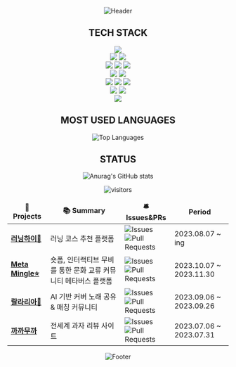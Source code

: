 <div align="center">


![Header](https://capsule-render.vercel.app/api?type=waving&color=6cc644&height=130&section=header)

## TECH STACK

<div align=center> 
  <img src="https://img.shields.io/badge/spring-6DB33F?style=for-the-badge&logo=spring&logoColor=white"> 
  <br>
  <img src="https://img.shields.io/badge/react-61DAFB?style=for-the-badge&logo=react&logoColor=black"> 
  <img src="https://img.shields.io/badge/node.js-339933?style=for-the-badge&logo=Node.js&logoColor=white">
  <br>
  <img src="https://img.shields.io/badge/java-007396?style=for-the-badge&logo=java&logoColor=white"> 
  <img src="https://img.shields.io/badge/kotlin-7F52FF?style=for-the-badge&logo=Kotlin&logoColor=white">
  <img src="https://img.shields.io/badge/javascript-F7DF1E?style=for-the-badge&logo=javascript&logoColor=black"> 
  <br>
  <img src="https://img.shields.io/badge/html5-E34F26?style=for-the-badge&logo=html5&logoColor=white"> 
  <img src="https://img.shields.io/badge/css-1572B6?style=for-the-badge&logo=css3&logoColor=white"> 
  <br>
  <img src="https://img.shields.io/badge/mysql-4479A1?style=for-the-badge&logo=mysql&logoColor=white"> 
  <img src="https://img.shields.io/badge/mongoDB-47A248?style=for-the-badge&logo=MongoDB&logoColor=white">
  <img src="https://img.shields.io/badge/firebase-FFCA28?style=for-the-badge&logo=firebase&logoColor=white">
  <br>
  <img src="https://img.shields.io/badge/github-181717?style=for-the-badge&logo=github&logoColor=white">
  <img src="https://img.shields.io/badge/git-F05032?style=for-the-badge&logo=git&logoColor=white">
  <br>
  <img src="https://img.shields.io/badge/amazonaws-232F3E?style=for-the-badge&logo=amazonaws&logoColor=white"> 


</div>

## MOST USED LANGUAGES

<p align="center">
  <img src="https://github-readme-stats-sigma-five.vercel.app/api/top-langs/?username=Dylan-SonJungin&layout=compact&theme=graywhite" alt="Top Languages" />
</p>


## STATUS

![Anurag's GitHub stats](https://github-readme-stats.vercel.app/api?username=Dylan-SonJungin&show_icons=true&theme=vue)

<!-- ![Anurag's GitHub stats](https://github-readme-stats-sigma-five.vercel.app/api?username=Dylan-SonJungin&show_icons=true&theme=vue) -->

<p align="center">
  <img src="https://hits.seeyoufarm.com/api/count/incr/badge.svg?url=https%3A%2F%2Fgithub.com%2FDylan-SonJungin&count_bg=%2382C152&title_bg=%230A4812&icon=&icon_color=%23E7E7E7&title=visitors&edge_flat=false" alt="visitors" />
</p>


<div align="center">



<table>
  <thead align="center">
    <tr border: none;>
      <td><b>🎁 Projects</b></td>
      <td><b>📚 Summary</b></td>
      <td><b>🛎 Issues&PRs</b></td>
      <td><b> Period</b></td>
    </tr>
  </thead>
  <tbody>
    <tr>
      <td><a href="https://github.com/cca-ffodregamdi"><b>러닝하이🏃</b></a></td>
      <td>러닝 코스 추천 플랫폼</td>
      <td><img alt="Issues" src="https://img.shields.io/github/issues/cca-ffodregamdi/running-hi-back?style=flat-square&labelColor=343b41"/><br><img alt="Pull Requests" src="https://img.shields.io/github/issues-pr/cca-ffodregamdi/running-hi-back?style=flat-square&labelColor=343b41"/></td>
      <td>2023.08.07 ~ ing</td>
    </tr>
    <tr>
      <td><a href="https://github.com/meta-mingles"><b>Meta Mingle⭐️</b></a></td>
      <td>숏폼, 인터랙티브 무비를 통한 문화 교류 커뮤니티 메타버스 플랫폼</td>
      <td><img alt="Issues" src="https://img.shields.io/github/issues/meta-mingles/metamingle-server?style=flat-square&labelColor=343b41"/><br><img alt="Pull Requests" src="https://img.shields.io/github/issues-pr/meta-mingles/metamingle-server?style=flat-square&labelColor=343b41"/></td>
      <td>2023.10.07 ~ 2023.11.30</td>
    </tr>
    <tr>
      <td><a href="https://github.com/isthisteamisthis"><b>랄라리아🎤</b></a></td>
      <td>AI 기반 커버 노래 공유 & 매칭 커뮤니티</td>
      <td><img alt="Issues" src="https://img.shields.io/github/issues/isthisteamisthis/lalalia_back?style=flat-square&labelColor=343b41"/><br><img alt="Pull Requests" src="https://img.shields.io/github/issues-pr/isthisteamisthis/lalalia_back?style=flat-square&labelColor=343b41"/></td>
      <td>2023.09.06 ~ 2023.09.26</td>
    </tr>
      <td><a href="https://github.com/goalapa/spring-cacamuca"><b>까까무까</b></a></td>
      <td>전세계 과자 리뷰 사이트</td>
      <td><img alt="Issues" src="https://img.shields.io/github/issues/goalapa/spring-cacamuca?style=flat-square&labelColor=343b41"/><br><img alt="Pull Requests" src="https://img.shields.io/github/issues-pr/goalapa/spring-cacamuca?style=flat-square&labelColor=343b41"/></td>
      <td>2023.07.06 ~ 2023.07.31</td>
    </tr>
  </tbody>
</table>

![Footer](https://capsule-render.vercel.app/api?type=waving&color=6cc644&height=130&section=footer) 
